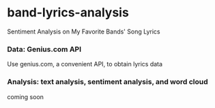 # band-lyrics-analysis
Sentiment Analysis on My Favorite Bands' Song Lyrics

### Data: Genius.com API
Use genius.com, a convenient API, to obtain lyrics data

### Analysis: text analysis, sentiment analysis, and word cloud
coming soon 
